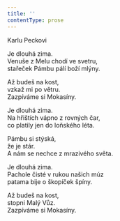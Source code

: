 ```yaml
---
title: ''
contentType: prose
---
```


<section>

Karlu Peckovi

Je dlouhá zima.  
Venuše z Melu chodí ve svetru,  
stařeček Pámbu pálí boží mlýny.

Až budeš na kost,  
vzkaž mi po větru.  
Zazpíváme si Mokasíny.

Je dlouhá zima.  
Na hřištích vápno z rovných čar,  
co platily jen do loňského léta.

Pámbu si stýská,  
že je stár.  
A nám se nechce z mrazivého světa.

Je dlouhá zima.  
Pachole čisté v rukou našich múz  
patama bije o škopíček špíny.

Až budeš na kost,  
stopni Malý Vůz.  
Zazpíváme si Mokasíny.

</section>
